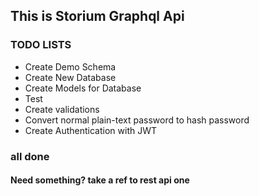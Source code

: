 ## This is Storium Graphql Api

### TODO LISTS

- Create Demo Schema
- Create New Database
- Create Models for Database
- Test
- Create validations
- Convert normal plain-text password to hash password
- Create Authentication with JWT

### all done

#### Need something? take a ref to rest api one
